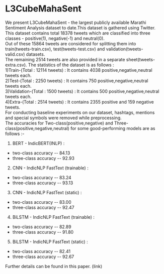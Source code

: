 # L3CubeMahaSent

We present L3CubeMahaSent - the largest publicly available Marathi Sentiment Analysis dataset to date.This dataset is gathered using Twitter.<br>
This dataset contains total 18378 tweets which are classified into three classes - positive(1), negative(-1) and neutral(0).<br>
Out of these 15864 tweets are considered for splitting them into train(tweets-train.csv), test(tweets-test.csv) and validation(tweets-valid.csv) datasets.<br>
The remaining 2514 tweets are also provided in a separate sheet(tweets-extra.csv). The statistics of the dataset is as follows : <br>
1)Train-(Total : 12114 tweets) : It contains 4038 positive,negative,neutral tweets each.<br>
2)Test-(Total : 2250 tweets) : It contains 750 positive,negative,neutral tweets each.<br>
3)Validation-(Total : 1500 tweets) : It contains 500 positive,negative,neutral tweets each.<br>
4)Extra-(Total : 2514 tweets) : It contains 2355 positive and 159 negative tweets.<br>
For conducting baseline experiments on our dataset, hashtags, mentions and special symbols were removed while preprocessing.<br>
The accuracies for Two-class(positive,negative) and Three-class(positive,negative,neutral) for some good-performing models are as follows :-<br>

1) BERT - IndicBERT(INLP) : 
- two-class accuracy -- 84.13
- three-class accuracy -- 92.93
2) CNN - IndicNLP FastText (trainable) :
- two-class accuracy -- 83.24
- three-class accuracy -- 93.13
3) CNN - IndicNLP FastText (static) :
- two-class accuracy -- 83.00
- three-class accuracy -- 92.47
4) BiLSTM - IndicNLP FastText (trainable) :
- two-class accuracy -- 82.89
- three-class accuracy -- 91.80
5) BiLSTM - IndicNLP FastText (static) :
- two-class accuracy -- 82.41
- three-class accuracy -- 92.67

Further details can be found in this paper. (link)

